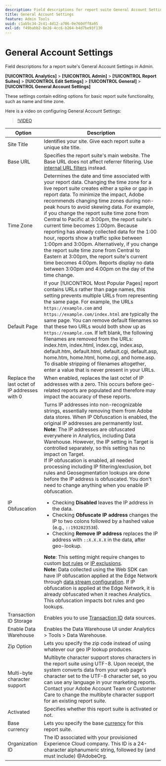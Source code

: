```yaml
---
description: Field descriptions for report suite General Account Settings in Admin.
title: General Account Settings
feature: Admin Tools
uuid: c1ab5c34-2c41-4d12-a706-0e760dff8a95
exl-id: f49babb2-8e26-4cc6-b264-b4d7be93f130
---
```

# General Account Settings

Field descriptions for a report suite's General Account Settings in Admin.

**[!UICONTROL Analytics]** > **[!UICONTROL Admin]** > **[!UICONTROL Report Suites]** > **[!UICONTROL Edit Settings]** > **[!UICONTROL General]** > **[!UICONTROL General Account Settings]**

These settings contain editing options for basic report suite functionality, such as name and time zone.

Here is a video on configuring General Account Settings:

>[!VIDEO](https://video.tv.adobe.com/v/332330/?quality=12)

| Option | Description |
|--- |--- |
|Site Title|Identifies your site. Give each report suite a unique site title.|
|Base URL|Specifies the report suite's main website. The Base URL does not affect referrer filtering. Use [internal URL filters](/help/admin/admin/c-manage-report-suites/c-edit-report-suites/general/internal-url-filter-admin.md) instead.|
|Time Zone|Determines the date and time associated with your report data.  Changing the time zone for a live report suite creates either a spike or gap in report data. To minimize the impact, Adobe recommends changing time zones during non-peak hours to avoid skewing data.  For example, if you change the report suite time zone from Central to Pacific at 3:00pm, the report suite's current time becomes 1:00pm. Because reporting has already collected data for the 1:00 hour, reports show a traffic spike between 1:00pm and 3:00pm.  Alternatively, if you change the report suite time zone from Central to Eastern at 3:00pm, the report suite's current time becomes 4:00pm. Reports display no data between 3:00pm and 4:00pm on the day of the time change.|
|Default Page|If your [!UICONTROL Most Popular Pages] report contains URLs rather than page names, this setting prevents multiple URLs from representing the same page. For example, the URLs `https://example.com` and `https://example.com/index.html` are typically the same page. You can remove default filenames so that these two URLs would both show up as `https://example.com`.  If left blank, the following filenames are removed from the URLs:  index.htm, index.html, index.cgi, index.asp, default.htm, default.html, default.cgi, default.asp, home.htm, home.html, home.cgi, and home.asp.  To disable stripping of filenames altogether, enter a value that is never present in your URLs.|
| Replace the last octet of IP addresses with 0 | When enabled, replaces the last octet of IP addresses with a zero. This occurs before geo-related reports are populated and therefore may impact the accuracy of these reports. |
| IP Obfuscation | Turns IP addresses into non-recognizable strings, essentially removing them from Adobe data stores. When IP Obfuscation is enabled, the original IP addresses are permanently lost. <br> **Note**: The IP addresses are obfuscated everywhere in Analytics, including Data Warehouse. However, the IP setting in Target is controlled separately, so this setting has no impact on Target.<br> If IP obfuscation is enabled, all needed processing including IP filtering/exclusion, bot rules and Geosegmentation lookups are done before the IP address is obfuscated. You don't need to change anything when you enable IP obfuscation.<ul><li>Checking **Disabled** leaves the IP address in the data.</li><li>Checking **Obfuscate IP address** changes the IP to two colons followed by a hashed value (e.g., `::1932023538`).</li><li>Checking **Remove IP address** replaces the IP address with `::X.X.X.X` in the data, after geo-lookup.</li></ul>**Note**: This setting might require changes to custom [bot rules](/help/admin/admin/c-manage-report-suites/c-edit-report-suites/general/bot-removal/bot-rules.md) or [IP exclusions](/help/admin/admin/exclude-ip.md).<br> **Note**: Data collected using the Web SDK can have IP obfuscation applied at the Edge Network through [data stream configuration](https://experienceleague.adobe.com/docs/experience-platform/datastreams/configure.html#@advanced-options). If IP obfuscation is applied at the Edge Network, it is already obfuscated when it reaches Analytics. This obfuscation impacts bot rules and geo lookups. |
| Transaction ID Storage | Enables you to use [Transaction ID](/help/import/data-sources/transactionid.md) data sources. |
| Enable Data Warehouse | Enables the Data Warehouse UI under Analytics > Tools > Data Warehouse. |
| Zip Option | Lets you specify the zip code instead of using whatever our geo IP lookup produces. |
| Multi-byte character support | Multibyte character support stores characters in the report suite using UTF-8. Upon receipt, the system converts data from your web page's character set to the UTF-8 character set, so you can use any language in your marketing reports. Contact your Adobe Account Team or Customer Care to change the multibyte character support for an existing report suite. |
| Activated | Specifies whether this report suite is activated or not. |
| Base currency | Lets you specify the base [currency](https://experienceleague.adobe.com/docs/analytics/implementation/vars/config-vars/currencycode.html) for this report suite. |
| Organization ID | The ID associated with your provisioned Experience Cloud company. This ID is a 24-character alphanumeric string, followed by (and must include) @AdobeOrg. |
